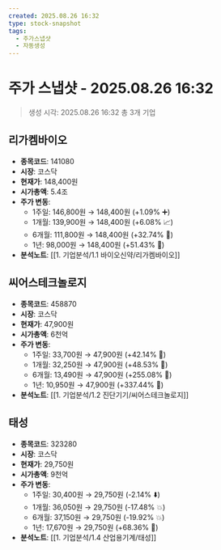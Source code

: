 ```yaml
---
created: 2025.08.26 16:32
type: stock-snapshot
tags:
  - 주가스냅샷
  - 자동생성
---
```


# 주가 스냅샷 - 2025.08.26 16:32

> 생성 시각: 2025.08.26 16:32
> 총 3개 기업


## 리가켐바이오
- **종목코드**: 141080
- **시장**: 코스닥
- **현재가**: 148,400원
- **시가총액**: 5.4조
- **주가 변동**:
  - 1주일: 146,800원 → 148,400원 (+1.09% ➕)
  - 1개월: 139,900원 → 148,400원 (+6.08% 📈)
  - 6개월: 111,800원 → 148,400원 (+32.74% 🚀)
  - 1년: 98,000원 → 148,400원 (+51.43% 🚀)
- **분석노트**: [[1. 기업분석/1.1 바이오신약/리가켐바이오]]


## 씨어스테크놀로지
- **종목코드**: 458870
- **시장**: 코스닥
- **현재가**: 47,900원
- **시가총액**: 6천억
- **주가 변동**:
  - 1주일: 33,700원 → 47,900원 (+42.14% 🚀)
  - 1개월: 32,250원 → 47,900원 (+48.53% 🚀)
  - 6개월: 13,490원 → 47,900원 (+255.08% 🚀)
  - 1년: 10,950원 → 47,900원 (+337.44% 🚀)
- **분석노트**: [[1. 기업분석/1.2 진단기기/씨어스테크놀로지]]


## 태성
- **종목코드**: 323280
- **시장**: 코스닥
- **현재가**: 29,750원
- **시가총액**: 9천억
- **주가 변동**:
  - 1주일: 30,400원 → 29,750원 (-2.14% ⬇️)
  - 1개월: 36,050원 → 29,750원 (-17.48% 💥)
  - 6개월: 37,150원 → 29,750원 (-19.92% 💥)
  - 1년: 17,670원 → 29,750원 (+68.36% 🚀)
- **분석노트**: [[1. 기업분석/1.4 산업용기계/태성]]

